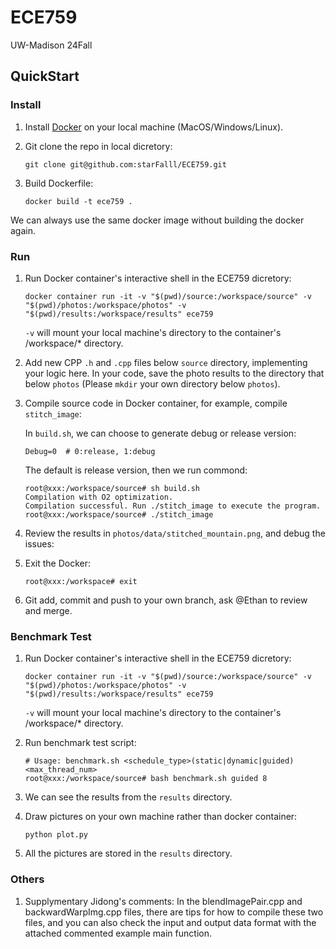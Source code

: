 # ECE759

UW-Madison 24Fall

## QuickStart

### Install

1. Install [Docker](https://docs.docker.com/engine/install/) on your local machine (MacOS/Windows/Linux).

2. Git clone the repo in local dicretory:

   ```
   git clone git@github.com:starFalll/ECE759.git
   ```

3. Build Dockerfile:

   ```
   docker build -t ece759 .
   ```

We can always use the same docker image without building the docker again.

### Run

1. Run Docker container's interactive shell in the ECE759 dicretory:

   ```
   docker container run -it -v "$(pwd)/source:/workspace/source" -v "$(pwd)/photos:/workspace/photos" -v "$(pwd)/results:/workspace/results" ece759
   ```

   `-v` will mount your local machine's directory to the container's /workspace/* directory.

2. Add new CPP `.h` and `.cpp` files below `source` directory, implementing your logic here. In your code, save the photo results to the directory that below `photos` (Please `mkdir` your own directory below `photos`).

3. Compile source code in Docker container, for example, compile `stitch_image`:

   In `build.sh`, we can choose to generate debug or release version:

   ```
   Debug=0  # 0:release, 1:debug
   ```

   The default is release version, then we run commond:

   ```shell
   root@xxx:/workspace/source# sh build.sh
   Compilation with O2 optimization.
   Compilation successful. Run ./stitch_image to execute the program.
   root@xxx:/workspace/source# ./stitch_image
   ```

4. Review the results in `photos/data/stitched_mountain.png`, and debug the issues:

5. Exit the Docker:

   ```
   root@xxx:/workspace# exit
   ```

6. Git add, commit and push to your own branch, ask @Ethan to review and merge.

### Benchmark Test

1. Run Docker container's interactive shell in the ECE759 dicretory:

   ```
   docker container run -it -v "$(pwd)/source:/workspace/source" -v "$(pwd)/photos:/workspace/photos" -v "$(pwd)/results:/workspace/results" ece759
   ```

   `-v` will mount your local machine's directory to the container's /workspace/* directory.

2. Run benchmark test script:

   ```
   # Usage: benchmark.sh <schedule_type>(static|dynamic|guided) <max_thread_num>
   root@xxx:/workspace/source# bash benchmark.sh guided 8
   ```

3. We can see the results from the `results` directory.

4. Draw pictures on your own machine rather than docker container:

   ```
   python plot.py
   ```

5. All the pictures are stored in the `results` directory.

### Others

1. Supplymentary Jidong's comments:
   In the blendImagePair.cpp and backwardWarpImg.cpp files, there are tips for how to compile these two files, and you can also check the input and output data format with the attached commented example main function.

